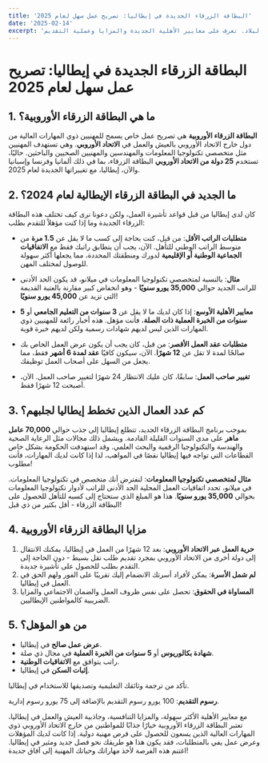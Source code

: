 ```yaml
---
title: 'البطاقة الزرقاء الجديدة في إيطاليا: تصريح عمل سهل لعام 2025'
date: '2025-02-14'
excerpt: 'تدخل إيطاليا تغييرات كبيرة على برنامج البطاقة الزرقاء الأوروبية في عام 2024، مما يجعل من السهل على المهنيين ذوي المهارات العالية من خارج الاتحاد الأوروبي العيش والعمل في البلاد. تعرف على معايير الأهلية الجديدة والمزايا وعملية التقديم.'
---
```


# البطاقة الزرقاء الجديدة في إيطاليا: تصريح عمل سهل لعام 2025

## 1. ما هي البطاقة الزرقاء الأوروبية؟
**البطاقة الزرقاء الأوروبية** هي تصريح عمل خاص يسمح للمهنيين ذوي المهارات العالية من دول خارج الاتحاد الأوروبي بالعيش والعمل في **الاتحاد الأوروبي**. وهي تستهدف المهنيين مثل متخصصي تكنولوجيا المعلومات والمهندسين والمهنيين الصحيين والباحثين. حاليًا، تستخدم **25 دولة من الاتحاد الأوروبي** البطاقة الزرقاء، بما في ذلك ألمانيا وفرنسا وإسبانيا والآن، إيطاليا، مع تغييراتها الجديدة لعام 2025.

## 2. ما الجديد في البطاقة الزرقاء الإيطالية لعام 2024؟
كان لدى إيطاليا من قبل قواعد تأشيرة العمل، ولكن دعونا نرى كيف تختلف هذه البطاقة الزرقاء الجديدة وما إذا كنت مؤهلاً للتقدم بطلب:

- **متطلبات الراتب الأقل**: من قبل، كنت بحاجة إلى كسب ما لا يقل عن **1.5 مرة** من متوسط الراتب الوطني للتأهل. الآن، يجب أن يتطابق راتبك فقط مع **الاتفاقيات الجماعية الوطنية أو الإقليمية** لدورك ومنطقتك المحددة، مما يجعلها أكثر سهولة للوصول لمختلف المهن.
 - **مثال**: بالنسبة لمتخصصي تكنولوجيا المعلومات في ميلانو، قد يكون الحد الأدنى للراتب الجديد حوالي **35,000 يورو سنويًا** - وهو انخفاض كبير مقارنة بالعتبة القديمة التي تزيد عن **45,000 يورو سنويًا**!

- **معايير الأهلية الأوسع**: إذا كان لديك ما لا يقل عن **3 سنوات من التعليم الجامعي** أو **5 سنوات من الخبرة العملية ذات الصلة**، فأنت مؤهل. هذه أخبار رائعة للمهنيين ذوي المهارات الذين ليس لديهم شهادات رسمية ولكن لديهم خبرة قوية.

- **متطلبات عقد العمل الأقصر**: من قبل، كان يجب أن يكون عرض العمل الخاص بك صالحًا لمدة لا تقل عن **12 شهرًا**. الآن، سيكون كافيًا **عقد لمدة 6 أشهر** فقط، مما يجعل من السهل على أصحاب العمل توظيفك.

- **تغيير صاحب العمل**: سابقًا، كان عليك الانتظار 24 شهرًا لتغيير صاحب العمل. الآن، أصبحت 12 شهرًا فقط.

## 3. كم عدد العمال الذين تخطط إيطاليا لجلبهم؟
بموجب برنامج البطاقة الزرقاء الجديد، تتطلع إيطاليا إلى جذب حوالي **70,000 عامل ماهر** على مدى السنوات القليلة القادمة. ويشمل ذلك مجالات مثل الرعاية الصحية والهندسة والتكنولوجيا الرقمية والبحث العلمي. وقد استهدفت الحكومة بشكل خاص القطاعات التي تواجه فيها إيطاليا نقصًا في المواهب، لذا إذا كانت لديك المهارات، فأنت مطلوب!

**مثال لمتخصصي تكنولوجيا المعلومات**:
لنفترض أنك متخصص في تكنولوجيا المعلومات. في ميلانو، تحدد اتفاقيات العمل المحلية الحد الأدنى للراتب لأدوار تكنولوجيا المعلومات بحوالي **35,000 يورو سنويًا**. هذا هو المبلغ الذي ستحتاج إلى كسبه للتأهل للحصول على البطاقة الزرقاء - أقل بكثير من ذي قبل!

## 4. مزايا البطاقة الزرقاء الأوروبية
1. **حرية العمل عبر الاتحاد الأوروبي**: بعد 12 شهرًا من العمل في إيطاليا، يمكنك الانتقال إلى دولة أخرى من الاتحاد الأوروبي بمجرد تقديم طلب نقل بسيط - دون الحاجة إلى التقدم بطلب للحصول على تأشيرة جديدة.
2. **لم شمل الأسرة**: يمكن لأفراد أسرتك الانضمام إليك تقريبًا على الفور ولهم الحق في العمل في إيطاليا.
3. **المساواة في الحقوق**: تحصل على نفس ظروف العمل والضمان الاجتماعي والمزايا الضريبية كالمواطنين الإيطاليين.

## 5. من هو المؤهل؟
- **عرض عمل صالح** في إيطاليا.
- **شهادة بكالوريوس** أو **5 سنوات من الخبرة العملية** في مجال ذي صلة.
- راتب يتوافق مع **الاتفاقيات الوطنية**.
- **إثبات السكن** في إيطاليا.

تأكد من ترجمة وثائقك التعليمية وتصديقها للاستخدام في إيطاليا.

**رسوم التقديم**: 100 يورو رسوم التقديم بالإضافة إلى 75 يورو رسوم إدارية.

مع معايير الأهلية الأكثر سهولة، والمزايا التنافسية، وجاذبية العيش والعمل في إيطاليا، تعتبر البطاقة الزرقاء الأوروبية خيارًا جذابًا للمواطنين من خارج الاتحاد الأوروبي ذوي المهارات العالية الذين يسعون للحصول على فرص مهنية دولية. إذا كانت لديك المؤهلات وعرض عمل يفي بالمتطلبات، فقد يكون هذا هو طريقك نحو فصل جديد ومثير في إيطاليا. اغتنم هذه الفرصة لأخذ مهاراتك وحياتك المهنية إلى آفاق جديدة!